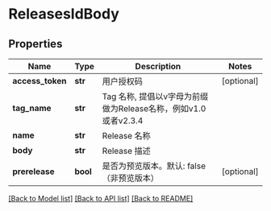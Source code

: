 # ReleasesIdBody

## Properties
Name | Type | Description | Notes
------------ | ------------- | ------------- | -------------
**access_token** | **str** | 用户授权码 | [optional] 
**tag_name** | **str** | Tag 名称, 提倡以v字母为前缀做为Release名称，例如v1.0或者v2.3.4 | 
**name** | **str** | Release 名称 | 
**body** | **str** | Release 描述 | 
**prerelease** | **bool** | 是否为预览版本。默认: false（非预览版本） | [optional] 

[[Back to Model list]](../README.md#documentation-for-models) [[Back to API list]](../README.md#documentation-for-api-endpoints) [[Back to README]](../README.md)

